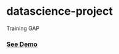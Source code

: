 # datascience-project
Training GAP
<h3><a href="https://labs.leoreyesdev.com/labs/gap/map">See Demo</a></h3>
